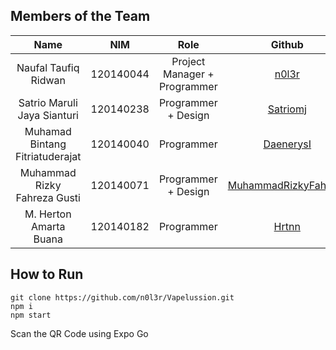 ## Members of the Team
<div align="center">

| Name | NIM | Role | Github|
| :---: | :---: | :---: | :---: |
| Naufal Taufiq Ridwan     | 120140044 | Project Manager + Programmer | [n0l3r](https://github.com/n0l3r) |
| Satrio Maruli Jaya Sianturi     | 120140238 | Programmer + Design | [Satriomj](https://github.com/Satriomj) |
| Muhamad Bintang Fitriatuderajat   | 120140040 | Programmer | [DaenerysI](https://github.com/DaenerysI) |
| Muhammad Rizky Fahreza Gusti   | 120140071 | Programmer + Design | [MuhammadRizkyFahreza](https://github.com/MuhammadRizkyFahreza) |
| M. Herton Amarta Buana   | 120140182 | Programmer | [Hrtnn](https://github.com/Hrtnn) |

</div>

## How to Run
```
git clone https://github.com/n0l3r/Vapelussion.git
npm i
npm start
```
Scan the QR Code using Expo Go


